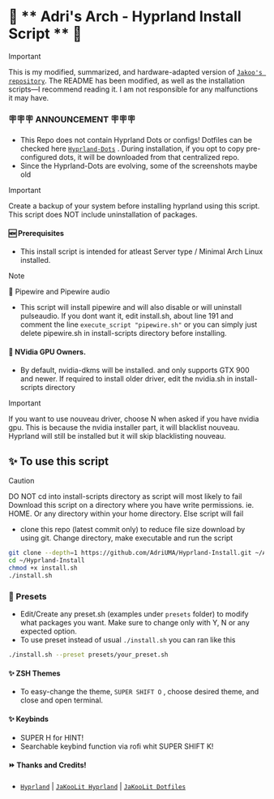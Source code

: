 # 💌 ** Adri's Arch - Hyprland Install Script ** 💌

> [!IMPORTANT]
> This is my modified, summarized, and hardware-adapted version of [`Jakoo's repository`](https://github.com/JaKooLit/Arch-Hyprland). The README has been modified, as well as the installation scripts—I recommend reading it. I am not responsible for any malfunctions it may have.

### 🪧🪧🪧 ANNOUNCEMENT 🪧🪧🪧

- This Repo does not contain Hyprland Dots or configs! Dotfiles can be checked here [`Hyprland-Dots`](https://github.com/AdriUMA/dotfiles) . During installation, if you opt to copy pre-configured dots, it will be downloaded from that centralized repo.
- Since the Hyprland-Dots are evolving, some of the screenshots maybe old

> [!IMPORTANT]
> Create a backup of your system before installing hyprland using this script. This script does NOT include uninstallation of packages.

#### 🆕 Prerequisites

- This install script is intended for atleast Server type / Minimal Arch Linux installed.

> [!NOTE]
> 🔘 Pipewire and Pipewire audio

- This script will install pipewire and will also disable or will uninstall pulseaudio. If you dont want it, edit install.sh, about line 191 and comment the line `execute_script "pipewire.sh"` or you can simply just delete pipewire.sh in install-scripts directory before installing.

#### 👀 NVidia GPU Owners.

- By default, nvidia-dkms will be installed. and only supports GTX 900 and newer. If required to install older driver, edit the nvidia.sh in install-scripts directory

> [!IMPORTANT]
> If you want to use nouveau driver, choose N when asked if you have nvidia gpu. This is because the nvidia installer part, it will blacklist nouveau. Hyprland will still be installed but it will skip blacklisting nouveau.

## ✨ To use this script

> [!CAUTION]
> DO NOT cd into install-scripts directory as script will most likely to fail
> Download this script on a directory where you have write permissions. ie. HOME. Or any directory within your home directory. Else script will fail

- clone this repo (latest commit only) to reduce file size download by using git. Change directory, make executable and run the script

```bash
git clone --depth=1 https://github.com/AdriUMA/Hyprland-Install.git ~/Arch-Hyprland
cd ~/Hyprland-Install
chmod +x install.sh
./install.sh
```

### 🤟 Presets

- Edit/Create any preset.sh (examples under `presets` folder) to modify what packages you want. Make sure to change only with Y, N or any expected option.
- To use preset instead of usual `./install.sh` you can ran like this

```bash
./install.sh --preset presets/your_preset.sh
```

#### ✨ ZSH Themes

- To easy-change the theme, `SUPER SHIFT O` , choose desired theme, and close and open terminal.

#### ✨ Keybinds

- SUPER H for HINT!
- Searchable keybind function via rofi whit SUPER SHIFT K!

#### ⏩ Thanks and Credits!

- [`Hyprland`](https://hyprland.org/) | [`JaKooLit Hyprland`](https://github.com/JaKooLit/Arch-Hyprland) | [`JaKooLit Dotfiles`](https://github.com/JaKooLit/Hyprland-Dots)
